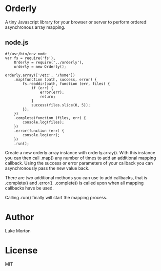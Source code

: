 # Orderly

A tiny Javascript library for your browser or server to perform
ordered asynchronous array mapping.

## node.js

```
#!/usr/bin/env node
var fs = require('fs'),
    Orderly = require('../orderly'),
    orderly = new Orderly();

orderly.array(['/etc', '/home'])
    .map(function (path, success, error) {
        fs.readdir(path, function (err, files) {
            if (err) {
                error(err);
                return;
            }
            success(files.slice(0, 5));
        });
    })
    .complete(function (files, err) {
        console.log(files);
    })
    .error(function (err) {
        console.log(err);
    })
    .run();
```
Create a new orderly array instance with orderly.array(). With
this instance you can then call .map() any number of times to add an
additional mapping callback. Using the success or error parameters
of your callback you can asynchronously pass the new value back.

There are two additional methods you can use to add callbacks, that
is .complete() and .error(). .complete() is called upon when all
mapping callbacks have be used.

Calling .run() finally will start the mapping process.

# Author

Luke Morton

# License

MIT
